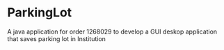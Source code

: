 # ParkingLot
A java application for order 1268029 to develop a GUI deskop application that saves parking lot in Institution 
